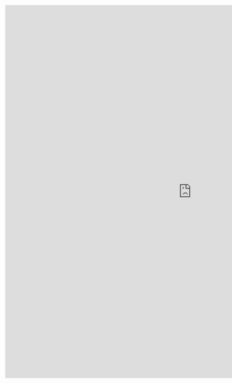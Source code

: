 <iframe src="http://weseemahmed.shinyapps.io/cluster-map/" scrolling="auto" frameborder="0" style="width:1200px;height:1200px;padding:0;"></iframe> 
